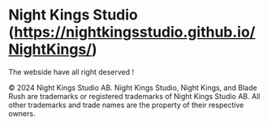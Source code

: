 # Night Kings Studio (https://nightkingsstudio.github.io/NightKings/)

The webside have all right deserved ! 

&copy; 2024 Night Kings Studio AB. Night Kings Studio, Night Kings,
and Blade Rush are trademarks or registered trademarks of 
Night Kings Studio AB. All other trademarks and trade names are the property of their respective owners.